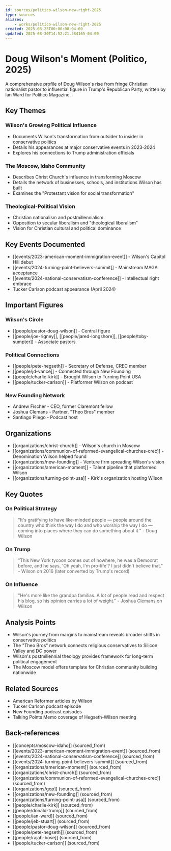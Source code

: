 ```yaml
---
id: sources/politico-wilson-new-right-2025
type: sources
aliases:
    - works/politico-wilson-new-right-2025
created: 2025-08-25T00:00:00-04:00
updated: 2025-08-30T14:52:21.584165-04:00
---
```


# Doug Wilson's Moment (Politico, 2025)

A comprehensive profile of Doug Wilson's rise from fringe Christian nationalist pastor to influential figure in Trump's Republican Party, written by Ian Ward for Politico Magazine.

## Key Themes

### Wilson's Growing Political Influence
- Documents Wilson's transformation from outsider to insider in conservative politics
- Details his appearances at major conservative events in 2023-2024
- Explores his connections to Trump administration officials

### The Moscow, Idaho Community
- Describes Christ Church's influence in transforming Moscow
- Details the network of businesses, schools, and institutions Wilson has built
- Examines the "Protestant vision for social transformation"

### Theological-Political Vision
- Christian nationalism and postmillennialism
- Opposition to secular liberalism and "theological liberalism"
- Vision for Christian cultural and political dominance

## Key Events Documented

- [[events/2023-american-moment-immigration-event]] - Wilson's Capitol Hill debut
- [[events/2024-turning-point-believers-summit]] - Mainstream MAGA acceptance
- [[events/2024-national-conservatism-conference]] - Intellectual right embrace
- Tucker Carlson podcast appearance (April 2024)

## Important Figures

### Wilson's Circle
- [[people/pastor-doug-wilson]] - Central figure
- [[people/joe-rigney]], [[people/jared-longshore]], [[people/toby-sumpter]] - Associate pastors

### Political Connections
- [[people/pete-hegseth]] - Secretary of Defense, CREC member
- [[people/jd-vance]] - Connected through New Founding
- [[people/charlie-kirk]] - Brought Wilson to Turning Point USA
- [[people/tucker-carlson]] - Platformer Wilson on podcast

### New Founding Network
- Andrew Fischer - CEO, former Claremont fellow
- Joshua Clemans - Partner, "Theo Bros" member
- Santiago Pliego - Podcast host

## Organizations

- [[organizations/christ-church]] - Wilson's church in Moscow
- [[organizations/communion-of-reformed-evangelical-churches-crec]] - Denomination Wilson helped found
- [[organizations/new-founding]] - Venture firm spreading Wilson's vision
- [[organizations/american-moment]] - Talent pipeline that platformed Wilson
- [[organizations/turning-point-usa]] - Kirk's organization hosting Wilson

## Key Quotes

### On Political Strategy
> "It's gratifying to have like-minded people — people around the country who think the way I do and who worship the way I do — coming into places where they can do something about it." - Doug Wilson

### On Trump
> "This New York tycoon comes out of nowhere, he was a Democrat before, and he says, 'Oh yeah, I'm pro-life'? I just didn't believe that." - Wilson on 2016 (later converted by Trump's record)

### On Influence
> "He's more like the grandpa familias. A lot of people read and respect his blog, so his opinion carries a lot of weight." - Joshua Clemans on Wilson

## Analysis Points

- Wilson's journey from margins to mainstream reveals broader shifts in conservative politics
- The "Theo Bros" network connects religious conservatives to Silicon Valley and DC power
- Wilson's postmillennial theology provides framework for long-term political engagement
- The Moscow model offers template for Christian community building nationwide

## Related Sources

- American Reformer articles by Wilson
- Tucker Carlson podcast episode
- New Founding podcast episodes
- Talking Points Memo coverage of Hegseth-Wilson meeting

## Back-references
<!-- Auto-maintained by the system -->
- [[concepts/moscow-idaho]] (sourced_from)
- [[events/2023-american-moment-immigration-event]] (sourced_from)
- [[events/2024-national-conservatism-conference]] (sourced_from)
- [[events/2024-turning-point-believers-summit]] (sourced_from)
- [[organizations/american-moment]] (sourced_from)
- [[organizations/christ-church]] (sourced_from)
- [[organizations/communion-of-reformed-evangelical-churches-crec]] (sourced_from)
- [[organizations/gop]] (sourced_from)
- [[organizations/new-founding]] (sourced_from)
- [[organizations/turning-point-usa]] (sourced_from)
- [[people/charlie-kirk]] (sourced_from)
- [[people/donald-trump]] (sourced_from)
- [[people/ian-ward]] (sourced_from)
- [[people/jeb-stuart]] (sourced_from)
- [[people/pastor-doug-wilson]] (sourced_from)
- [[people/pete-hegseth]] (sourced_from)
- [[people/rajah-bose]] (sourced_from)
- [[people/tucker-carlson]] (sourced_from)

